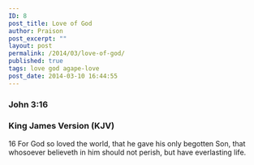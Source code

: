 ```yaml
---
ID: 8
post_title: Love of God
author: Praison
post_excerpt: ""
layout: post
permalink: /2014/03/love-of-god/
published: true
tags: love god agape-love
post_date: 2014-03-10 16:44:55
---
```

<h3 dir="ltr">John 3:16</h3>
<h3 dir="ltr">King James Version (KJV)</h3>
16 For God so loved the world, that he gave his only begotten Son, that whosoever believeth in him should not perish, but have everlasting life.
